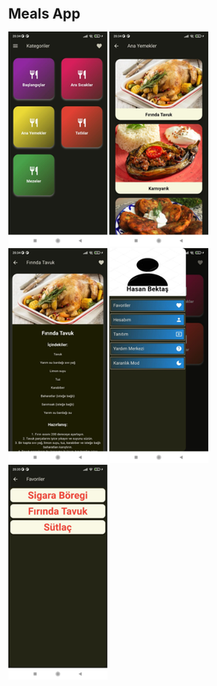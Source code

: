 # Meals App

<img src="images/mealsappss.jpeg" alt="MealsApp" width="200">
<img src="images/mealsappss1.jpeg" alt="MealsApp" width="200">
<img src="images/mealsapp2.jpeg" alt="MealsApp" width="200">
<img src="images/mealsappss3.jpeg" alt="MealsApp" width="200">
<img src="images/mealsappss4.jpeg" alt="MealsApp" width="200">